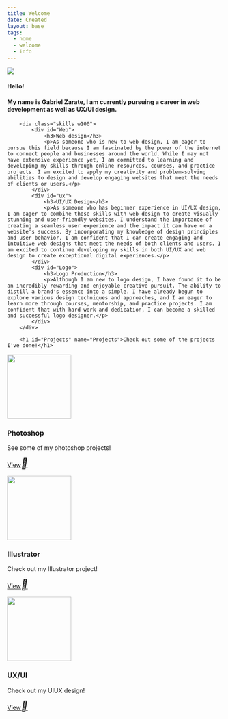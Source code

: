 ```yaml
---
title: Welcome
date: Created
layout: base
tags:
  - home
  - welcome
  - info
---
```

<div class="intro-banner"> 
            <div id="intro-image">
                <img src="/images/me2.jpg">
            </div>
            <div id="intro-text">
                <h4>Hello!</h4>
                <h4>My name is Gabriel Zarate, I am currently pursuing a career in web development as well as UX/UI design.</h4>
            </div>
        </div>  

        <div class="skills w100">
            <div id="Web">
                <h3>Web design</h3>
                <p>As someone who is new to web design, I am eager to pursue this field because I am fascinated by the power of the internet to connect people and businesses around the world. While I may not have extensive experience yet, I am committed to learning and developing my skills through online resources, courses, and practice projects. I am excited to apply my creativity and problem-solving abilities to design and develop engaging websites that meet the needs of clients or users.</p>
            </div>
            <div id="ux">
                <h3>UI/UX Design</h3>
                <p>As someone who has beginner experience in UI/UX design, I am eager to combine those skills with web design to create visually stunning and user-friendly websites. I understand the importance of creating a seamless user experience and the impact it can have on a website's success. By incorporating my knowledge of design principles and user behavior, I am confident that I can create engaging and intuitive web designs that meet the needs of both clients and users. I am excited to continue developing my skills in both UI/UX and web design to create exceptional digital experiences.</p>
            </div>
            <div id="Logo">
                <h3>Logo Production</h3>
                <p>Although I am new to logo design, I have found it to be an incredibly rewarding and enjoyable creative pursuit. The ability to distill a brand's essence into a simple. I have already begun to explore various design techniques and approaches, and I am eager to learn more through courses, mentorship, and practice projects. I am confident that with hard work and dedication, I can become a skilled and successful logo designer.</p>
            </div>
        </div>

        <h1 id="Projects" name="Projects">Check out some of the projects I've done!</h1>


<section class="Projects w100">

<div class="card">
    <img src="/images/ps.png" style="width: 150px;">
    <h3 style="size: 100px;">Photoshop</h3>
    <p>See some of my photoshop projects!</p>
    <div class="btn">
        <p><a href="/photoshop">View<i style="font-size:24px" class="fa">&#xf0a9;</i></a></p>
    </div>  
</div>
             

<!--logo section-->
<div class="card">
    <img src="/images/gym.png" style="width: 150px;">
    <h3 style="size: 100px;">Illustrator</h3>
    <p>Check out my Illustrator project!</p>
    <div class="btn">
        <p><a href="/logo">View<i style="font-size:24px" class="fa">&#xf0a9;</i></a></p>
    </div>  
</div>
 

<!---thid secton is overlapping the footer, remember to place grid in this section-->
<div class="card">
    <img src="/images/plant.png" style="width: 150px;">
    <h3 style="size: 100px;">UX/UI</h3>
    <p>Check out my UIUX design!</p>
    <div class="btn">
        <p><a href="/UXUI">View<i style="font-size:24px" class="fa">&#xf0a9;</i></a></p>
    </div>  
</div>
        </section>

        

